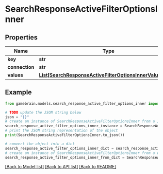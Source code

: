 # SearchResponseActiveFilterOptionsInner


## Properties

Name | Type | Description | Notes
------------ | ------------- | ------------- | -------------
**key** | **str** |  | [optional] 
**connection** | **str** |  | [optional] 
**values** | [**List[SearchResponseActiveFilterOptionsInnerValuesInner]**](SearchResponseActiveFilterOptionsInnerValuesInner.md) |  | [optional] 

## Example

```python
from gamebrain.models.search_response_active_filter_options_inner import SearchResponseActiveFilterOptionsInner

# TODO update the JSON string below
json = "{}"
# create an instance of SearchResponseActiveFilterOptionsInner from a JSON string
search_response_active_filter_options_inner_instance = SearchResponseActiveFilterOptionsInner.from_json(json)
# print the JSON string representation of the object
print(SearchResponseActiveFilterOptionsInner.to_json())

# convert the object into a dict
search_response_active_filter_options_inner_dict = search_response_active_filter_options_inner_instance.to_dict()
# create an instance of SearchResponseActiveFilterOptionsInner from a dict
search_response_active_filter_options_inner_from_dict = SearchResponseActiveFilterOptionsInner.from_dict(search_response_active_filter_options_inner_dict)
```
[[Back to Model list]](../README.md#documentation-for-models) [[Back to API list]](../README.md#documentation-for-api-endpoints) [[Back to README]](../README.md)


